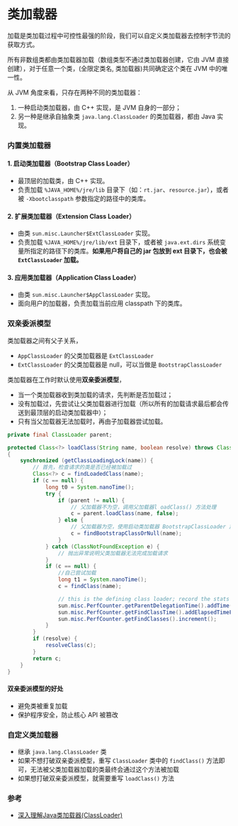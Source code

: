 # 类加载器

加载是类加载过程中可控性最强的阶段，我们可以自定义类加载器去控制字节流的获取方式。

所有非数组类都由类加载器加载（数组类型不通过类加载器创建，它由 JVM 直接创建），对于任意一个类，(全限定类名, 类加载器)共同确定这个类在 JVM 中的唯一性。

从 JVM 角度来看，只存在两种不同的类加载器：

1. 一种启动类加载器，由 C++ 实现，是 JVM 自身的一部分；
2. 另一种是继承自抽象类 `java.lang.ClassLoader` 的类加载器，都由 Java 实现。

### 内置类加载器

#### 1. 启动类加载器（Bootstrap Class Loader）

- 最顶层的加载类，由 C++ 实现。
- 负责加载 `%JAVA_HOME%/jre/lib` 目录下（如：`rt.jar`、`resource.jar`），或者被 `-Xbootclasspath` 参数指定的路径中的类库。

#### 2. 扩展类加载器（Extension Class Loader）

- 由类 `sun.misc.Launcher$ExtClassLoader` 实现。
- 负责加载 `%JAVA_HOME%/jre/lib/ext` 目录下，或者被 `java.ext.dirs` 系统变量所指定的路径下的类库。**如果用户将自己的 jar 包放到 ext 目录下，也会被 `ExtClassLoader` 加载。**

#### 3. 应用类加载器（Application Class Loader）

- 由类 `sun.misc.Launcher$AppClassLoader` 实现。
- 面向用户的加载器，负责加载当前应用 classpath 下的类库。


### 双亲委派模型

类加载器之间有父子关系，

- `AppClassLoader` 的父类加载器是 `ExtClassLoader`
- `ExtClassLoader` 的父类加载器是 null，可以当做是 `BootstrapClassLoader`

类加载器在工作时默认使用**双亲委派模型**，

- 当一个类加载器收到类加载的请求，先判断是否加载过；
- 没有加载过，先尝试让父类加载器进行加载（所以所有的加载请求最后都会传送到最顶层的启动类加载器中）；
- 只有当父加载器无法加载时，再由子加载器尝试加载。

```java
private final ClassLoader parent; 

protected Class<?> loadClass(String name, boolean resolve) throws ClassNotFoundException
{
    synchronized (getClassLoadingLock(name)) {
        // 首先，检查请求的类是否已经被加载过
        Class<?> c = findLoadedClass(name);
        if (c == null) {
            long t0 = System.nanoTime();
            try {
                if (parent != null) {
                    // 父加载器不为空，调用父加载器l oadClass() 方法处理
                    c = parent.loadClass(name, false);
                } else {
                    // 父加载器为空，使用启动类加载器 BootstrapClassLoader 加载
                    c = findBootstrapClassOrNull(name);
                }
            } catch (ClassNotFoundException e) {
                // 抛出异常说明父类加载器无法完成加载请求
            }
            if (c == null) {
                //自己尝试加载
                long t1 = System.nanoTime();
                c = findClass(name);

                // this is the defining class loader; record the stats
                sun.misc.PerfCounter.getParentDelegationTime().addTime(t1 - t0);
                sun.misc.PerfCounter.getFindClassTime().addElapsedTimeFrom(t1);
                sun.misc.PerfCounter.getFindClasses().increment();
            }
        }
        if (resolve) {
            resolveClass(c);
        }
        return c;
    }
}
```

#### 双亲委派模型的好处

- 避免类被重复加载
- 保护程序安全，防止核心 API 被篡改


### 自定义类加载器

- 继承 `java.lang.ClassLoader` 类
- 如果不想打破双亲委派模型，重写 `ClassLoader` 类中的 `findClass()` 方法即可，无法被父类加载器加载的类最终会通过这个方法被加载
- 如果想打破双亲委派模型，就需要重写 `loadClass()` 方法


### 参考

- [深入理解Java类加载器(ClassLoader)](https://blog.csdn.net/javazejian/article/details/73413292)